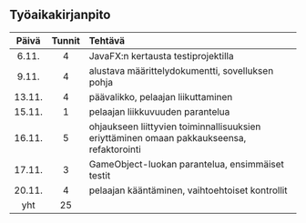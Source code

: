 ## Työaikakirjanpito

| Päivä | Tunnit | Tehtävä      |
|:-----:|:------:|:-------------|
| 6.11. | 4      | JavaFX:n kertausta testiprojektilla |
| 9.11. | 4      | alustava määrittelydokumentti, sovelluksen pohja |
| 13.11.| 4      | päävalikko, pelaajan liikuttaminen |
| 15.11.| 1      | pelaajan liikkuvuuden parantelua |
| 16.11.| 5      | ohjaukseen liittyvien toiminnallisuuksien eriyttäminen omaan pakkaukseensa, refaktorointi |
| 17.11.| 3      | GameObject-luokan parantelua, ensimmäiset testit |
| 20.11.| 4      | pelaajan kääntäminen, vaihtoehtoiset kontrollit |
| yht   | 25     | |

